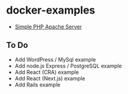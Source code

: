 # docker-examples

- [Simple PHP Apache Server](./example-php-apache)

## To Do

- Add WordPress / MySql example
- Add node.js Express / PostgreSQL example
- Add React (CRA) example
- Add React (Next.js) example
- Add Rails example
